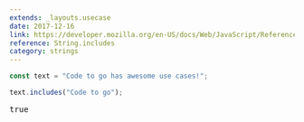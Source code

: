 ```yaml
---
extends: _layouts.usecase
date: 2017-12-16
link: https://developer.mozilla.org/en-US/docs/Web/JavaScript/Reference/Global_Objects/String/includes
reference: String.includes
category: strings
---
```


```javascript
const text = "Code to go has awesome use cases!";

text.includes("Code to go");
```

<pre class="output">true</pre>
